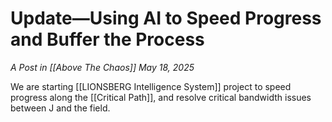 # Update—Using AI to Speed Progress and Buffer the Process
*A Post in [[Above The Chaos]]*
_May 18, 2025_

We are starting [[LIONSBERG Intelligence System]] project to speed progress along the [[Critical Path]], and resolve critical bandwidth issues between J and the field.  
